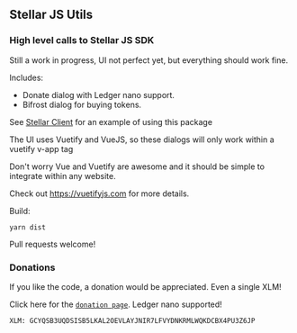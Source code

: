 ## Stellar JS Utils  

### High level calls to Stellar JS SDK

Still a work in progress, UI not perfect yet, but everything should work fine.

Includes:
+ Donate dialog with Ledger nano support.
+ Bifrost dialog for buying tokens.

See [Stellar Client](https://github.com/StellarKit/stellar-client) for an example of using this package

The UI uses Vuetify and VueJS, so these dialogs will only work within a vuetify v-app tag

Don't worry Vue and Vuetify are awesome and it should be simple to integrate within any website.

Check out https://vuetifyjs.com for more details.

Build:
```
yarn dist
```

Pull requests welcome!

### Donations
If you like the code, a donation would be appreciated. Even a single XLM!

Click here for the [`donation page`](https://stellarkit.io/#/donate). Ledger nano supported!

```
XLM: GCYQSB3UQDSISB5LKAL2OEVLAYJNIR7LFVYDNKRMLWQKDCBX4PU3Z6JP
```
